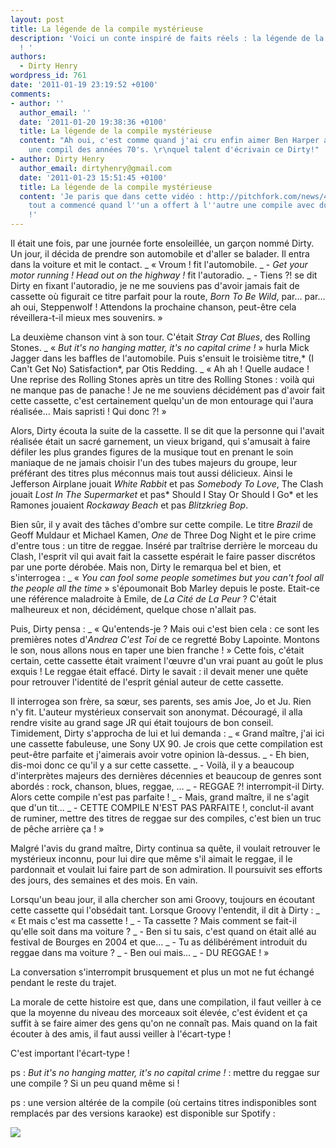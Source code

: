 ```yaml
---
layout: post
title: La légende de la compile mystérieuse
description: 'Voici un conte inspiré de faits réels : la légende de la compile mystérieuse
  ! '
authors:
  - Dirty Henry
wordpress_id: 761
date: '2011-01-19 23:19:52 +0100'
comments:
- author: ''
  author_email: ''
  date: '2011-01-20 19:38:36 +0100'
  title: La légende de la compile mystérieuse
  content: "Ah oui, c'est comme quand j'ai cru enfin aimer Ben Harper alors que c'était
    une compil des années 70's. \r\nquel talent d'écrivain ce Dirty!"
- author: Dirty Henry
  author_email: dirtyhenry@gmail.com
  date: '2011-01-23 15:51:45 +0100'
  title: La légende de la compile mystérieuse
  content: 'Je paris que dans cette vidéo : http://pitchfork.com/news/41296-watch-matt-kim-beat-the-crap-out-of-each-other-in-their-new-music-video-for-cameras/
    tout a commencé quand l''un a offert à l''autre une compile avec du reggae dessus
    !'
---
```

Il était une fois, par une journée forte ensoleillée, un garçon nommé Dirty. Un jour, il décida de prendre son automobile et d'aller se balader. Il entra dans la voiture et mit le contact.
_ « Vroum ! fit l'automobile.
_ - *Get your motor running ! Head out on the highway !* fit l'autoradio.
_ - Tiens ?! se dit Dirty en fixant l'autoradio, je ne me souviens pas d'avoir jamais fait de cassette où figurait ce titre parfait pour la route, *Born To Be Wild*, par… par… ah oui, Steppenwolf ! Attendons la prochaine chanson, peut-être cela réveillera-t-il mieux mes souvenirs. »

La deuxième chanson vint à son tour. C'était *Stray Cat Blues*, des Rolling Stones. 
_ « *But it's no hanging matter, it's no capital crime !* » hurla Mick Jagger dans les baffles de l'automobile. Puis s'ensuit le troisième titre,* (I Can't Get No) Satisfaction*, par Otis Redding.
_ « Ah ah ! Quelle audace ! Une reprise des Rolling Stones après un titre des Rolling Stones : voilà qui ne manque pas de panache ! Je ne me souviens décidément pas d'avoir fait cette cassette, c'est certainement quelqu'un de mon entourage qui l'aura réalisée… Mais sapristi ! Qui donc ?! »

Alors, Dirty écouta la suite de la cassette. Il se dit que la personne qui l'avait réalisée était un sacré garnement, un vieux brigand, qui s'amusait à faire défiler les plus grandes figures de la musique tout en prenant le soin maniaque de ne jamais choisir l'un des tubes majeurs du groupe, leur préférant des titres plus méconnus mais tout aussi délicieux. Ainsi le Jefferson Airplane jouait *White Rabbit* et pas *Somebody To Love*, The Clash jouait *Lost In The Supermarket* et pas* Should I Stay Or Should I Go* et les Ramones jouaient *Rockaway Beach* et pas *Blitzkrieg Bop*. 

Bien sûr, il y avait des tâches d'ombre sur cette compile. Le titre *Brazil* de Geoff Muldaur et Michael Kamen, *One* de Three Dog Night et le pire crime d'entre tous : un titre de reggae. Inséré par traîtrise derrière le morceau du Clash, l'esprit vil qui avait fait la cassette espérait le faire passer discrétos par une porte dérobée. Mais non, Dirty le remarqua bel et bien, et s'interrogea :
_ « *You can fool some people sometimes but you can't fool all the people all the time* » s'époumonait Bob Marley depuis le poste. Etait-ce une référence maladroite à Emile, de *La Cité de La Peur* ? C'était malheureux et non, décidément, quelque chose n'allait pas.

Puis, Dirty pensa : 
_ « Qu'entends-je ? Mais oui c'est bien cela : ce sont les premières notes d'*Andrea C'est Toi* de ce regretté Boby Lapointe. Montons le son, nous allons nous en taper une bien franche ! »
Cette fois, c'était certain, cette cassette était vraiment l'œuvre d'un vrai puant au goût le plus exquis ! Le reggae était effacé. Dirty le savait : il devait mener une quête pour retrouver l'identité de l'esprit génial auteur de cette cassette.

Il interrogea son frère, sa sœur, ses parents, ses amis Joe, Jo et Ju. Rien n'y fit. L'auteur mystérieux conservait son anonymat. Découragé, il alla rendre visite au grand sage JR qui était toujours de bon conseil. Timidement, Dirty s'approcha de lui et lui demanda :
_ « Grand maître, j'ai ici une cassette fabuleuse, une Sony UX 90. Je crois que cette compilation est peut-être parfaite et j'aimerais avoir votre opinion là-dessus.
_ - Eh bien, dis-moi donc ce qu'il y a sur cette cassette.
_ - Voilà, il y a beaucoup d'interprètes majeurs des dernières décennies et beaucoup de genres sont abordés : rock, chanson, blues, reggae, …
_ - REGGAE ?! interrompit-il Dirty. Alors cette compile n'est pas parfaite !
_ - Mais, grand maître, il ne s'agit que d'un tit…
_ - CETTE COMPILE N'EST PAS PARFAITE !, conclut-il avant de ruminer, mettre des titres de reggae sur des compiles, c'est bien un truc de pêche arrière ça ! »

Malgré l'avis du grand maître, Dirty continua sa quête, il voulait retrouver le mystérieux inconnu, pour lui dire que même s'il aimait le reggae, il le pardonnait et voulait lui faire part de son admiration. Il poursuivit ses efforts des jours, des semaines et des mois. En vain.

Lorsqu'un beau jour, il alla chercher son ami Groovy, toujours en écoutant cette cassette qui l'obsédait tant. Lorsque Groovy l'entendit, il dit à Dirty :
_ « Et mais c'est ma cassette !
_ - Ta cassette ? Mais comment se fait-il qu'elle soit dans ma voiture ?
_ - Ben si tu sais, c'est quand on était allé au festival de Bourges en 2004 et que…
_ - Tu as délibérément introduit du reggae dans ma voiture ?
_ - Ben oui mais…
_ - DU REGGAE ! »

La conversation s'interrompit brusquement et plus un mot ne fut échangé pendant le reste du trajet.

La morale de cette histoire est que, dans une compilation, il faut veiller à ce que la moyenne du niveau des morceaux soit élevée, c'est évident et ça suffit à se faire aimer des gens qu'on ne connaît pas. Mais quand on la fait écouter à des amis, il faut aussi veiller à l'écart-type !

C'est important l'écart-type !

ps : *But it's no hanging matter, it's no capital crime !* : mettre du reggae sur une compile ? Si un peu quand même si !

ps : une version altérée de la compile (où certains titres indisponibles sont remplacés par des versions karaoke) est disponible sur Spotify :  

[<img src="/squelettes/images/spotify-button.png" />](http://open.spotify.com/user/dirtyhenry/playlist/0WKilQAcn8m45VnWo4jMYW)

